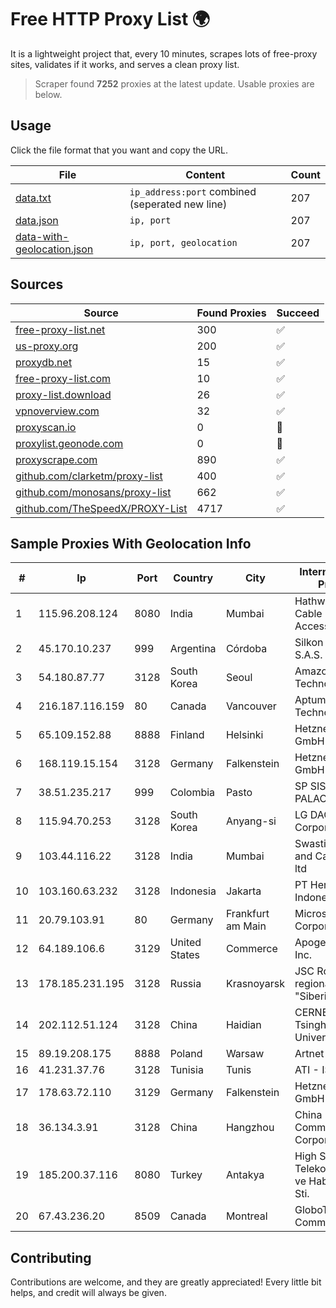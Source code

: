 
# Free HTTP Proxy List 🌍

It is a lightweight project that, every 10 minutes, scrapes lots of free-proxy sites, validates if it works, and serves a clean proxy list.


> Scraper found **7252** proxies at the latest update. Usable proxies are below.

## Usage

Click the file format that you want and copy the URL.


|File|Content|Count|
|----|-------|-----|
|[data.txt](https://raw.githubusercontent.com/themiralay/Proxy-List-World/master/data.txt)|`ip_address:port` combined (seperated new line)|207|
|[data.json](https://raw.githubusercontent.com/themiralay/Proxy-List-World/master/data.json)|`ip, port`|207|
|[data-with-geolocation.json](https://raw.githubusercontent.com/themiralay/Proxy-List-World/master/data-with-geolocation.json)|`ip, port, geolocation`|207|

## Sources

|Source|Found Proxies|Succeed|
|------|-------------|-------|
|[free-proxy-list.net](https://free-proxy-list.net)|300|✅|
|[us-proxy.org](https://www.us-proxy.org)|200|✅|
|[proxydb.net](http://proxydb.net)|15|✅|
|[free-proxy-list.com](https://free-proxy-list.com/?page=&port=&type%5B%5D=http&type%5B%5D=https&up_time=0&search=Search)|10|✅|
|[proxy-list.download](https://www.proxy-list.download/HTTP)|26|✅|
|[vpnoverview.com](https://vpnoverview.com/privacy/anonymous-browsing/free-proxy-servers)|32|✅|
|[proxyscan.io](https://www.proxyscan.io)|0|🚫|
|[proxylist.geonode.com](https://proxylist.geonode.com/api/proxy-list?limit=300&page=1&sort_by=lastChecked&sort_type=desc&protocols=http,https)|0|🚫|
|[proxyscrape.com](https://api.proxyscrape.com/v2/?request=displayproxies&protocol=http&timeout=10000&country=all&ssl=all&anonymity=all)|890|✅|
|[github.com/clarketm/proxy-list](https://raw.githubusercontent.com/clarketm/proxy-list/master/proxy-list-raw.txt)|400|✅|
|[github.com/monosans/proxy-list](https://raw.githubusercontent.com/monosans/proxy-list/main/proxies/http.txt)|662|✅|
|[github.com/TheSpeedX/PROXY-List](https://raw.githubusercontent.com/TheSpeedX/PROXY-List/master/http.txt)|4717|✅|


## Sample Proxies With Geolocation Info

|#|Ip|Port|Country|City|Internet Service Provider|
|-|--|----|-------|----|-------------------------|
|1|115.96.208.124|8080|India|Mumbai|Hathway IP over Cable Internet Access|
|2|45.170.10.237|999|Argentina|Córdoba|Silkon Network S.A.S.|
|3|54.180.87.77|3128|South Korea|Seoul|Amazon Technologies Inc.|
|4|216.187.116.159|80|Canada|Vancouver|Aptum Technologies|
|5|65.109.152.88|8888|Finland|Helsinki|Hetzner Online GmbH|
|6|168.119.15.154|3128|Germany|Falkenstein|Hetzner Online GmbH|
|7|38.51.235.217|999|Colombia|Pasto|SP SISTEMAS PALACIOS LTDA|
|8|115.94.70.253|3128|South Korea|Anyang-si|LG DACOM Corporation|
|9|103.44.116.22|3128|India|Mumbai|Swastik Internet and Cables pvt. ltd|
|10|103.160.63.232|3128|Indonesia|Jakarta|PT Herza Digital Indonesia|
|11|20.79.103.91|80|Germany|Frankfurt am Main|Microsoft Corporation|
|12|64.189.106.6|3129|United States|Commerce|Apogee Telecom Inc.|
|13|178.185.231.195|3128|Russia|Krasnoyarsk|JSC Rostelecom regional branch "Siberia"|
|14|202.112.51.124|3128|China|Haidian|CERNET2 IX at Tsinghua University|
|15|89.19.208.175|8888|Poland|Warsaw|Artnet Sp. z o.o.|
|16|41.231.37.76|3128|Tunisia|Tunis|ATI - ISP|
|17|178.63.72.110|3129|Germany|Falkenstein|Hetzner Online GmbH|
|18|36.134.3.91|3128|China|Hangzhou|China Mobile Communications Corporation|
|19|185.200.37.116|8080|Turkey|Antakya|High Speed Telekomunikasyon ve Hab. Hiz. Ltd. Sti.|
|20|67.43.236.20|8509|Canada|Montreal|GloboTech Communications|



## Contributing

Contributions are welcome, and they are greatly appreciated! Every
little bit helps, and credit will always be given.

